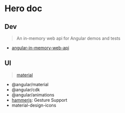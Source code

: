 # Hero doc

## Dev

> An in-memory web api for Angular demos and tests

* [angular-in-memory-web-api](https://github.com/angular/in-memory-web-api)

## UI

> [material](https://material.angular.io)

* @angular/material
* @angular/cdk
* @angular/animations
* [hammerjs](https://hammerjs.github.io/): Gesture Support
* material-design-icons
